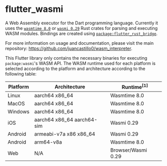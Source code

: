 # flutter_wasmi

A Web Assembly executor for the Dart programming language. Currently it uses the [`wasmtime 8.0`](https://github.com/bytecodealliance/wasmtime) or [`wasmi 0.29`](https://github.com/paritytech/wasmi) Rust crates for parsing and executing WASM modules. Bindings are created using [`package:flutter_rust_bridge`](https://github.com/fzyzcjy/flutter_rust_bridge).

For more information on usage and documentation, please visit the main repository: https://github.com/juancastillo0/wasm_interpreter.

This Flutter library only contains the necessary binaries for executing `package:wasmi`'s WASM API. The WASM runtime used for each platform is selected according to the platform and architecture according to the following table:

| Platform | Architecture               | Runtime<sup>[1]</sup> |
| -------- | -------------------------- | --------------------- |
| Linux    | aarch64 x86_64             | Wasmtime 8.0          |
| MacOS    | aarch64 x86_64             | Wasmtime 8.0          |
| Windows  | aarch64 x86_64             | Wasmtime 8.0          |
| iOS      | aarch64 x86_64 aarch64-sim | Wasmi 0.29            |
| Android  | armeabi-v7a x86 x86_64     | Wasmi 0.29            |
| Android  | arm64-v8a                  | Wasmtime 8.0          |
| Web      | N/A                        | Browser/Wasmi 0.29    |

